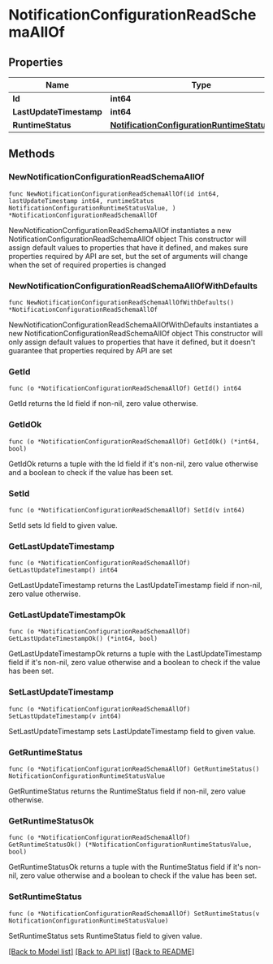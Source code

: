 # NotificationConfigurationReadSchemaAllOf

## Properties

Name | Type | Description | Notes
------------ | ------------- | ------------- | -------------
**Id** | **int64** |  | 
**LastUpdateTimestamp** | **int64** |  | 
**RuntimeStatus** | [**NotificationConfigurationRuntimeStatusValue**](NotificationConfigurationRuntimeStatusValue.md) |  | 

## Methods

### NewNotificationConfigurationReadSchemaAllOf

`func NewNotificationConfigurationReadSchemaAllOf(id int64, lastUpdateTimestamp int64, runtimeStatus NotificationConfigurationRuntimeStatusValue, ) *NotificationConfigurationReadSchemaAllOf`

NewNotificationConfigurationReadSchemaAllOf instantiates a new NotificationConfigurationReadSchemaAllOf object
This constructor will assign default values to properties that have it defined,
and makes sure properties required by API are set, but the set of arguments
will change when the set of required properties is changed

### NewNotificationConfigurationReadSchemaAllOfWithDefaults

`func NewNotificationConfigurationReadSchemaAllOfWithDefaults() *NotificationConfigurationReadSchemaAllOf`

NewNotificationConfigurationReadSchemaAllOfWithDefaults instantiates a new NotificationConfigurationReadSchemaAllOf object
This constructor will only assign default values to properties that have it defined,
but it doesn't guarantee that properties required by API are set

### GetId

`func (o *NotificationConfigurationReadSchemaAllOf) GetId() int64`

GetId returns the Id field if non-nil, zero value otherwise.

### GetIdOk

`func (o *NotificationConfigurationReadSchemaAllOf) GetIdOk() (*int64, bool)`

GetIdOk returns a tuple with the Id field if it's non-nil, zero value otherwise
and a boolean to check if the value has been set.

### SetId

`func (o *NotificationConfigurationReadSchemaAllOf) SetId(v int64)`

SetId sets Id field to given value.


### GetLastUpdateTimestamp

`func (o *NotificationConfigurationReadSchemaAllOf) GetLastUpdateTimestamp() int64`

GetLastUpdateTimestamp returns the LastUpdateTimestamp field if non-nil, zero value otherwise.

### GetLastUpdateTimestampOk

`func (o *NotificationConfigurationReadSchemaAllOf) GetLastUpdateTimestampOk() (*int64, bool)`

GetLastUpdateTimestampOk returns a tuple with the LastUpdateTimestamp field if it's non-nil, zero value otherwise
and a boolean to check if the value has been set.

### SetLastUpdateTimestamp

`func (o *NotificationConfigurationReadSchemaAllOf) SetLastUpdateTimestamp(v int64)`

SetLastUpdateTimestamp sets LastUpdateTimestamp field to given value.


### GetRuntimeStatus

`func (o *NotificationConfigurationReadSchemaAllOf) GetRuntimeStatus() NotificationConfigurationRuntimeStatusValue`

GetRuntimeStatus returns the RuntimeStatus field if non-nil, zero value otherwise.

### GetRuntimeStatusOk

`func (o *NotificationConfigurationReadSchemaAllOf) GetRuntimeStatusOk() (*NotificationConfigurationRuntimeStatusValue, bool)`

GetRuntimeStatusOk returns a tuple with the RuntimeStatus field if it's non-nil, zero value otherwise
and a boolean to check if the value has been set.

### SetRuntimeStatus

`func (o *NotificationConfigurationReadSchemaAllOf) SetRuntimeStatus(v NotificationConfigurationRuntimeStatusValue)`

SetRuntimeStatus sets RuntimeStatus field to given value.



[[Back to Model list]](../README.md#documentation-for-models) [[Back to API list]](../README.md#documentation-for-api-endpoints) [[Back to README]](../README.md)


